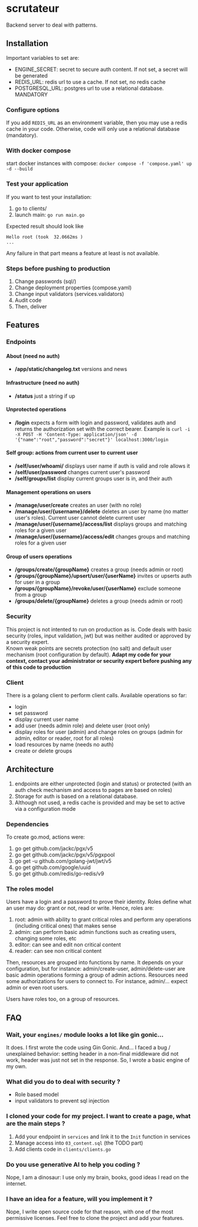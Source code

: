 # scrutateur
Backend server to deal with patterns. 

## Installation 

Important variables to set are:
* ENGINE_SECRET: secret to secure auth content. If not set, a secret will be generated 
* REDIS_URL: redis url to use a cache. If not set, no redis cache
* POSTGRESQL_URL: postgres url to use a relational database. MANDATORY

### Configure options

If you add `REDIS_URL` as an environment variable, then you may use a redis cache in your code. 
Otherwise, code will only use a relational database (mandatory). 

### With docker compose 
start docker instances with compose: `docker compose -f 'compose.yaml' up -d --build`

### Test your application

If you want to test your installation: 
1. go to clients/
2. launch main: `go run main.go`

Expected result should look like 

```
Hello root (took  32.0662ms )
...
```


Any failure in that part means a feature at least is not available.

### Steps before pushing to production 

1. Change passwords (sql/) 
2. Change deployment properties (compose.yaml)
3. Change input validators (services.validators)
4. Audit code
5. Then, deliver 

## Features

### Endpoints

#### About (need no auth)

* **/app/static/changelog.txt** versions and news

#### Infrastructure (need no auth) 
* **/status** just a string if up

#### Unprotected operations 
* **/login** expects a form with login and password, validates auth and returns the authorization set with the correct bearer. Example is `curl -i -X POST -H 'Content-Type: application/json' -d '{"name":"root","password":"secret"}' localhost:3000/login`

#### Self group: actions from current user to current user 
* **/self/user/whoami/** displays user name if auth is valid and role allows it
* **/self/user/password** changes current user's password
* **/self/groups/list** display current groups user is in, and their auth

#### Management operations on users

* **/manage/user/create** creates an user (with no role)
* **/manage/user/{username}/delete** deletes an user by name (no matter user's roles). Current user cannot delete current user
* **/manage/user/{username}/access/list** displays groups and matching roles for a given user
* **/manage/user/{username}/access/edit** changes groups and matching roles for a given user

#### Group of users operations

* **/groups/create/{groupName}** creates a group (needs admin or root)
* **/groups/{groupName}/upsert/user/{userName}** invites or upserts auth for user in a group
* **/groups/{groupName}/revoke/user/{userName}** exclude someone from a group
* **/groups/delete/{groupName}** deletes a group (needs admin or root)

### Security

This project is not intented to run on production as is. 
Code deals with basic security (roles, input validation, jwt) but was neither audited or approved by a security expert.  
Known weak points are secrets protection (no salt) and default user mechanism (root configuration by default). 
**Adapt my code for your context, contact your administrator or security expert before pushing any of this code to production**


### Client

There is a golang client to perform client calls. 
Available operations so far: 
* login 
* set password
* display current user name
* add user (needs admin role) and delete user (root only)
* display roles for user (admin) and change roles on groups (admin for admin, editor or reader, root for all roles)
* load resources by name (needs no auth)
* create or delete groups

## Architecture

1. endpoints are either unprotected (login and status) or protected (with an auth check mechanism and access to pages are based on roles)
2. Storage for auth is based on a relational database. 
3. Although not used, a redis cache is provided and may be set to active via a configuration mode

### Dependencies

To create go.mod, actions were: 
1. go get github.com/jackc/pgx/v5
2. go get github.com/jackc/pgx/v5/pgxpool
3. go get -u github.com/golang-jwt/jwt/v5
4. go get github.com/google/uuid
5. go get github.com/redis/go-redis/v9   

### The roles model 

Users have a login and a password to prove their identity. 
Roles define what an user may do: grant or not, read or write. 
Hence, roles are: 
1. root: admin with ability to grant critical roles and perform any operations (including critical ones) that makes sense
2. admin: can perform basic admin functions such as creating users, changing some roles, etc
3. editor: can see and edit non critical content 
4. reader: can see non critical content


Then, resources are grouped into functions by name. 
It depends on your configuration, but for instance: admin/create-user, admin/delete-user are basic admin operations forming a group of admin actions. 
Resources need some authorizations for users to connect to. 
For instance, admin/... expect admin or even root users. 


Users have roles too, on a group of resources. 


## FAQ 

### Wait, your `engines/` module looks a lot like gin gonic...

It does. 
I first wrote the code using Gin Gonic. 
And... 
I faced a bug / unexplained behavior: setting header in a non-final middleware did not work, header was just not set in the response.
So, I wrote a basic engine of my own. 

### What did you do to deal with security ? 

* Role based model
* input validators to prevent sql injection 

### I cloned your code for my project. I want to create a page, what are the main steps ?

1. Add your endpoint in `services` and link it to the `Init` function in services
2. Manage access into `03_content.sql` (the TODO part)
3. Add clients code in `clients/clients.go`

### Do you use generative AI to help you coding ? 

Nope, I am a dinosaur: I use only my brain, books, good ideas I read on the internet. 

### I have an idea for a feature, will you implement it ? 

Nope, I write open source code for that reason, with one of the most permissive licenses.
Feel free to clone the project and add your features. 